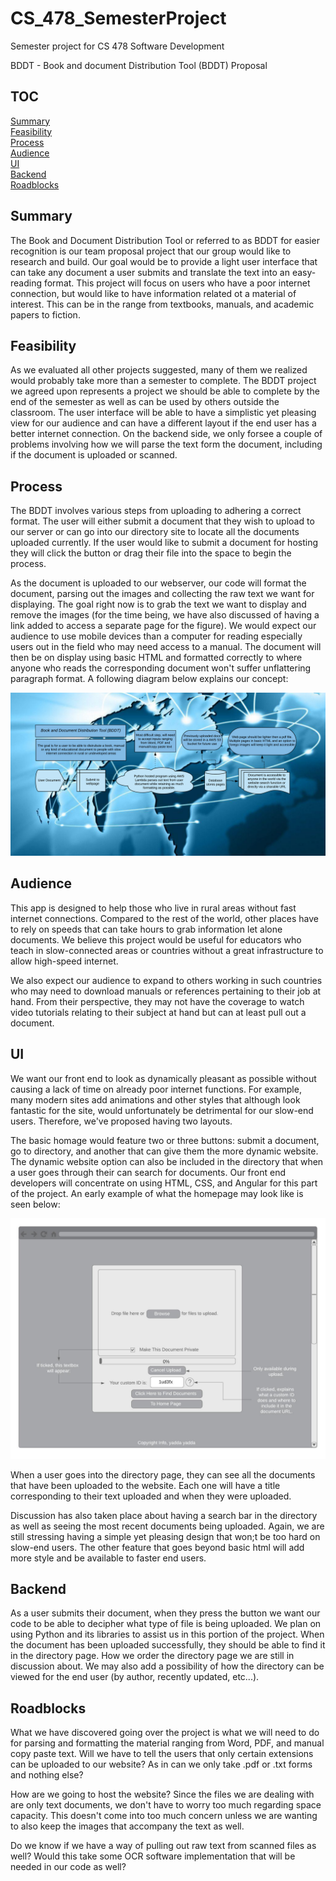 # CS_478_SemesterProject
Semester project for CS 478 Software Development

BDDT - Book and document Distribution Tool (BDDT) Proposal

## TOC

[Summary](#summary)<br>
[Feasibility](#feasibility)<br>
[Process](#process)<br>
[Audience](#audience)<br>
[UI](#ui)<br>
[Backend](#backend)<br>
[Roadblocks](#roadblocks)<br>

<div id='summary'/>

## Summary

The Book and Document Distribution Tool or referred to as BDDT for easier
recognition is our team proposal project that our group would like to research
and build. Our goal would be to provide a light user interface that can take any document a user submits and translate the text into an easy-reading format. This project will focus on users who have a poor internet connection, but would like to have information related ot a material of interest. This can be in the range from textbooks, manuals, and academic papers to fiction. 

<div id='feasibility'/>

## Feasibility

As we evaluated all other projects suggested, many of them we realized would probably take more than a semester to complete. The BDDT project we agreed upon represents a project we should be able to complete by the end of the semester as well as can be used by others outside the classroom. The user interface will be able to have a simplistic yet pleasing view for our audience and can have a different layout if the end user has a better internet connection. On the backend side, we only forsee a couple of problems involving how we will parse the text form the document, including if the document is uploaded or scanned. 

<div id='process'/>

## Process
The BDDT involves various steps from uploading to adhering a correct format. The
user will either submit a document that they wish to upload to our server or can go into our directory site to locate all the documents uploaded currently. If the user would like to submit a document for hosting they will click the button or drag their file into the space to begin the process.

As the document is uploaded to our webserver, our code will format the document, parsing out the images and collecting the raw text we want for displaying. The goal right now is to grab the text we want to display and remove the images (for the time being, we have also discussed of having a link added to access a separate page for the figure). We would expect our audience to use mobile devices than a computer for reading especially users out in the field who may need access to a manual. The document will then be on display using basic HTML and formatted correctly to where anyone who reads the corresponding document won't suffer unflattering paragraph format. A following diagram below explains our concept:

<img src="/BDDT.png">

<div id='audience'/>

## Audience
This app is designed to help those who live in rural areas without fast 
internet connections. Compared to the rest of the world, other places have
to rely on speeds that can take hours to grab information let alone documents.
We believe this project would be useful for educators who teach in slow-connected areas or countries without a great infrastructure to allow high-speed internet. 

We also expect our audience to expand to others working in such countries who
may need to download manuals or references pertaining to their job at hand. From their perspective, they may not have the coverage to watch video tutorials relating to their 
subject at hand but can at least pull out a document.

<div id='ui'/>

## UI

We want our front end to look as dynamically pleasant as possible without 
causing a lack of time on already poor internet functions. For example, many modern sites add animations and other styles that although look fantastic for the site, would unfortunately be detrimental for our slow-end users. Therefore, we've proposed having two layouts. 

The basic homage would feature two or three buttons: submit a document, go to directory, and another that can give them the more dynamic website. The dynamic website option can also be included in the directory that when a user goes through their can search for documents. Our front end developers will concentrate on using HTML, CSS, and Angular for this part of the project. An early example of what the homepage may look like is seen below:

<img src="/hompageupload.jpeg">

When a user goes into the directory page, they can see all the documents that have been uploaded to the website. Each one will have a title corresponding to their text uploaded and when they were uploaded. 

Discussion has also taken place about having a search bar in the directory as well as seeing the most recent documents being uploaded. Again, we are still stressing having a simple yet pleasing design that won;t be too hard on slow-end users. The other feature that goes beyond basic html will add more style and be available to faster end users.

<div id='backend'/>

## Backend
As a user submits their document, when they press the button we want our code to be able to decipher what type of file is being uploaded. We plan on using Python and its libraries to assist us in this portion of the project. When the document has been uploaded successfully, they should be able to find it in the directory page. How we order the directory page we are still in discussion about. We may also add a possibility of how the directory can be viewed for the end user (by author, recently updated, etc...).

<div id='roadblocks'/>

## Roadblocks
What we have discovered going over the project is what we will need to do
for parsing and formatting the material ranging from Word, PDF, and manual 
copy paste text. Will we have to tell the users that only certain extensions can be uploaded to our website? As in can we only take .pdf or .txt forms and nothing else?

How are we going to host the website? Since the files we are dealing with are
only text documents, we don't have to worry too much regarding space
capacity. This doesn't come into too much concern unless we are wanting to also keep the images that accompany the text as well. 

Do we know if we have a way of pulling out raw text from scanned files as well? Would this take some OCR software implementation that will be needed in our code as well?

